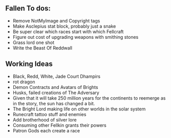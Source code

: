 ## Fallen To dos:

- Remove NotMyImage and Copyright tags
- Make Asclepius stat block, probably just a snake
- Be super clear which races start with which Fellcraft
- Figure out cost of upgrading weapons with smithing stones
- Grass lord one shot
- Write the Beast Of Reddwall

## Working Ideas

- Black, Redd, White, Jade Court Dhampirs
- rot dragon
- Demon Contracts and Avatars of Brights
- Husks, failed creations of The Adversary
- Given that it will take 250 million years for the continents to reemerge as in the story, the sun has changed a bit.
- The Bright Lord making life on other worlds in the solar system
- Runecraft tattoo stuff and enemies
- Add brotherhood of silver lore
- Consuming other Fellkin grants their powers
- Patron Gods each create a race
